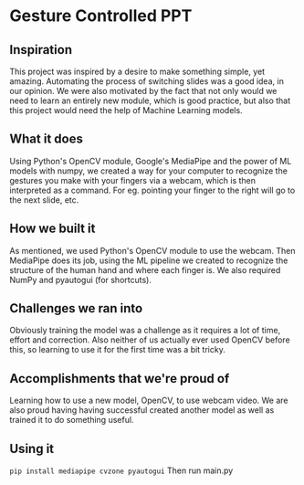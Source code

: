 # Gesture Controlled PPT

## Inspiration
This project was inspired by a desire to make something simple, yet amazing. Automating the process of switching slides was a good idea, in our opinion. We were also motivated by the fact that not only would we need to learn an entirely new module, which is good practice, but also that this project would need the help of Machine Learning models.

## What it does
Using Python's OpenCV module, Google's MediaPipe and the power of ML models with numpy, we created a way for your computer to recognize the gestures you make with your fingers via a webcam, which is then interpreted as a command. For eg. pointing your finger to the right will go to the next slide, etc.
## How we built it
As mentioned, we used Python's OpenCV module to use the webcam. Then MediaPipe does its job, using the ML pipeline we created to recognize the structure of the human hand and where each finger is. We also required  NumPy and pyautogui (for shortcuts).
## Challenges we ran into
Obviously training the model was a challenge as it requires a lot of time, effort and correction.
Also neither of us actually ever used OpenCV before this, so learning to use it for the first time was a bit tricky.
## Accomplishments that we're proud of
Learning how to use a new model, OpenCV, to use webcam video. We are also proud having having successful created another model as well as trained it to do something useful.


## Using it
```pip install mediapipe cvzone pyautogui```
Then run main.py
